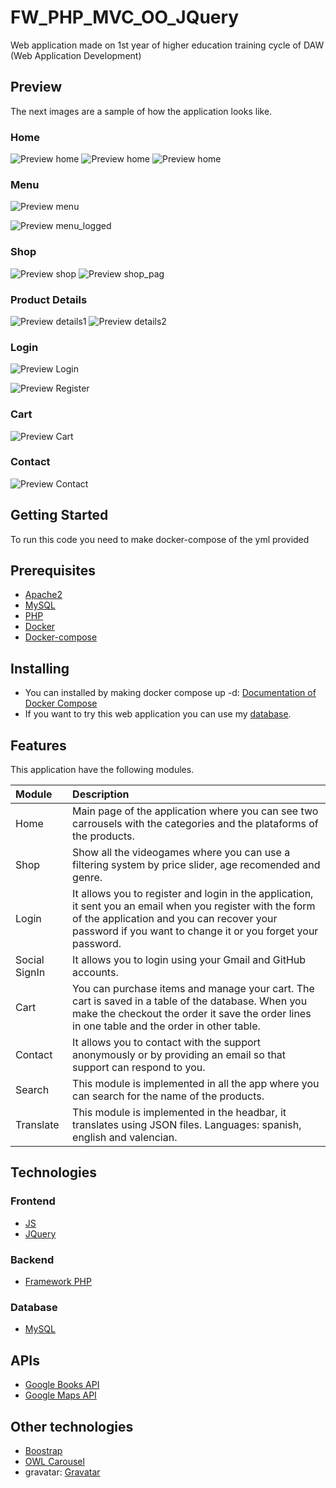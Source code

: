 # FW_PHP_MVC_OO_JQuery
Web application made on 1st year of higher education training cycle of DAW (Web Application Development)

## Preview
The next images are a sample of how the application looks like.

### Home
![Preview home](https://user-images.githubusercontent.com/76181286/122332034-14423900-cf36-11eb-9d3f-a24ebdc66127.png)
![Preview home](https://user-images.githubusercontent.com/76181286/122331143-a47f7e80-cf34-11eb-89e1-5856f56b0fc8.png)
![Preview home](https://user-images.githubusercontent.com/76181286/122331291-ddb7ee80-cf34-11eb-9615-c0eb90e32ef3.png)

### Menu
![Preview menu](https://user-images.githubusercontent.com/76181286/132520497-601f5b6d-16c0-47cc-8982-3fea40c2d08f.png)

![Preview menu_logged](https://user-images.githubusercontent.com/76181286/132520491-793fdb65-b063-44e3-94e1-277c3233a671.png)

### Shop
![Preview shop](https://user-images.githubusercontent.com/76181286/132520424-7771a1c5-0071-4d00-94c6-d6edcb52a37a.png)
![Preview shop_pag](https://user-images.githubusercontent.com/76181286/132520345-093f6ab9-03cf-4354-a143-fe05d42cd054.png)

### Product Details
![Preview details1](https://user-images.githubusercontent.com/76181286/132520293-785946d1-3907-45b3-b1d6-7474273a395d.png)
![Preview details2](https://user-images.githubusercontent.com/76181286/132520233-2b46b868-39eb-497d-9be7-079a06009c45.png)

### Login
![Preview Login](https://user-images.githubusercontent.com/76181286/122331150-a6494200-cf34-11eb-85a3-31c1e3a9991d.png)

![Preview Register](https://user-images.githubusercontent.com/76181286/122331158-a77a6f00-cf34-11eb-85a4-c90eb02cfa70.png)

### Cart
![Preview Cart](https://user-images.githubusercontent.com/76181286/122331147-a5181500-cf34-11eb-8cc4-7cec6b3a2d15.png)

### Contact
![Preview Contact](https://user-images.githubusercontent.com/76181286/122331149-a5b0ab80-cf34-11eb-8f8e-020e9f8e22e8.png)

## Getting Started
To run this code you need to make docker-compose of the yml provided

## Prerequisites
* [Apache2](https://httpd.apache.org/)
* [MySQL](https://www.mysql.com/)
* [PHP](https://www.php.net/)
* [Docker](https://www.docker.com/)
* [Docker-compose](https://docs.docker.com/compose/)

## Installing
* You can installed by making docker compose up -d: [Documentation of Docker Compose](https://docs.docker.com/compose/)
* If you want to try this web application you can use my [database](https://github.com/SantiSL5/ANGULARJS_FW_PHP_MVC_OO/blob/master/backend/BBDD/BBDD.sql).

## Features
This application have the following modules.

Module | Description
:--- | :---
Home | Main page of the application where you can see two carrousels with the categories and the plataforms of the products.
Shop | Show all the videogames where you can use a filtering system by price slider, age recomended and genre.
Login | It allows you to register and login in the application, it sent you an email when you register with the form of the application and you can recover your password if you want to change it or you forget your password.
Social SignIn | It allows you to login using your Gmail and GitHub accounts.
Cart | You can purchase items and manage your cart. The cart is saved in a table of the database. When you make the checkout the order it save the order lines in one table and the order in other table.
Contact | It allows you to contact with the support anonymously or by providing an email so that support can respond to you.
Search | This module is implemented in all the app where you can search for the name of the products.
Translate | This module is implemented in the headbar, it translates using JSON files. Languages: spanish, english and valencian.

## Technologies

### Frontend
* [JS](https://developer.mozilla.org/es/docs/Web/JavaScript)
* [JQuery](https://jquery.com/)
### Backend
* [Framework PHP](https://www.php.net/)
### Database
* [MySQL](https://www.mysql.com/)

## APIs
* [Google Books API](https://developers.google.com/books)
* [Google Maps API](https://developers.google.com/maps/)

## Other technologies
* [Boostrap](https://getbootstrap.com/)
* [OWL Carousel](https://owlcarousel2.github.io/OwlCarousel2/)
* gravatar: [Gravatar](https://es.gravatar.com/)


